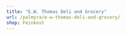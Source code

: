 ```yaml
---
title: "E.W. Thomas Deli and Grocery"
url: /palmyra/e-w-thomas-deli-and-grocery/
shop: Feinkost
---
```

